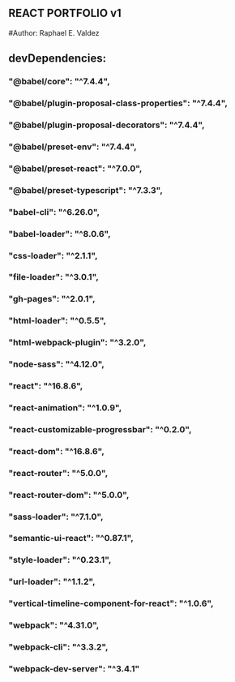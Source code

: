 ## REACT PORTFOLIO v1
#Author: Raphael E. Valdez

## devDependencies:
###    "@babel/core": "^7.4.4",
###    "@babel/plugin-proposal-class-properties": "^7.4.4",
###    "@babel/plugin-proposal-decorators": "^7.4.4",
###    "@babel/preset-env": "^7.4.4",
###    "@babel/preset-react": "^7.0.0",
###    "@babel/preset-typescript": "^7.3.3",
###    "babel-cli": "^6.26.0",
###    "babel-loader": "^8.0.6",
###    "css-loader": "^2.1.1",
###    "file-loader": "^3.0.1",
###    "gh-pages": "^2.0.1",
###    "html-loader": "^0.5.5",
###    "html-webpack-plugin": "^3.2.0",
###    "node-sass": "^4.12.0",
###    "react": "^16.8.6",
###    "react-animation": "^1.0.9",
###    "react-customizable-progressbar": "^0.2.0",
###    "react-dom": "^16.8.6",
###    "react-router": "^5.0.0",
###    "react-router-dom": "^5.0.0",
###    "sass-loader": "^7.1.0",
###    "semantic-ui-react": "^0.87.1",
###    "style-loader": "^0.23.1",
###    "url-loader": "^1.1.2",
###    "vertical-timeline-component-for-react": "^1.0.6",
###    "webpack": "^4.31.0",
###    "webpack-cli": "^3.3.2",
###    "webpack-dev-server": "^3.4.1"
